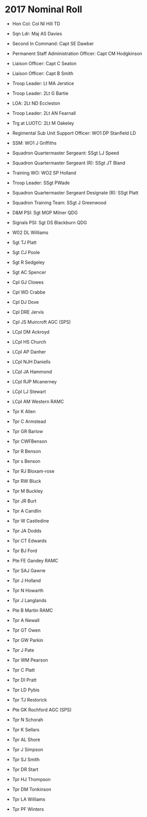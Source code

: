 # 2017 Nominal Roll

* Hon Col: Col NI Hill TD
* Sqn Ldr: Maj AS Davies
* Second In Command: Capt SE Dawber
* Permanent Staff Administration Officer: Capt CM Hodgkinson
* Liaison Officer: Capt C Seaton
* Liaison Officer: Capt B Smith
* Troop Leader: Lt MA Jerstice
* Troop Leader: 2Lt G Bartie
* LOA: 2Lt ND Eccleston
* Troop Leader: 2Lt AN Fearnall
* Trg at LUOTC: 2Lt M Oakeley
* Regimental Sub Unit Support Officer: WO1 DP Stanfield LD
* SSM: WO1 J Griffiths
* Squadron Quartermaster Sergeant: SSgt LJ Speed
* Squadron Quartermaster Sergeant (R): SSgt JT Bland
* Training WO: WO2 SP Holland
* Troop Leader: SSgt PWade
* Squadron Quartermaster Sergeant Designate (R): SSgt Platt
* Squadron Training Team: SSgt J Greenwood
* D&M PSI: Sgt MGP Milner QDG
* Signals PSI: Sgt DS Blackburn QDG

* W02 DL Williams
* Sgt TJ Platt
* Sgt CJ Poole
* Sgt R Sedgeley
* Sgt AC Spencer
* Cpl GJ Clowes
* Cpl WD Crabbe
* Cpl DJ Dove
* Cpl DRE Jervis
* Cpl JS Muircroft AGC (SPS)
* LCpl DM Ackroyd
* LCpl HS Church
* LCpl AP Danher
* LCpl NJH Daniells
* LCpl JA Hammond
* LCpl RJP Mcanerney
* LCpl LJ Stewart
* LCpl AM Western RAMC
* Tpr K Allen
* Tpr C Armstead
* Tpr GR Barlow
* Tpr CWFBenson
* Tpr R Benson
* Tpr s Benson
* Tpr RJ Bloxam-rose
* Tpr RW Bluck
* Tpr M Buckley
* Tpr JR Burt
* Tpr A Candlin
* Tpr W Castledine
* Tpr JA Dodds
* Tpr CT Edwards
* Tpr BJ Ford
* Pte FE Gandey RAMC
* Tpr SAJ Gawne
* Tpr J Holland
* Tpr N Howarth
* Tpr J Langlands
* Pte B Martin RAMC
* Tpr A Newall
* Tpr GT Owen
* Tpr GW Parkin
* Tpr J Pate
* Tpr WM Pearson
* Tpr C Platt
* Tpr DI Pratt
* Tpr LD Pybis
* Tpr TJ Restorick
* Pte GK Rochford AGC (SPS)
* Tpr N Schorah
* Tpr K Sellars
* Tpr AL Shore
* Tpr J Simpson
* Tpr SJ Smith
* Tpr DR Start
* Tpr HJ Thompson
* Tpr DM Tonkinson
* Tpr LA Williams
* Tpr PF Winters
